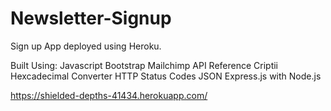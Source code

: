 # Newsletter-Signup

Sign up App deployed using Heroku.

Built Using:
Javascript
Bootstrap
Mailchimp API Reference
Criptii Hexcadecimal Converter
HTTP Status Codes
JSON
Express.js with Node.js

https://shielded-depths-41434.herokuapp.com/

